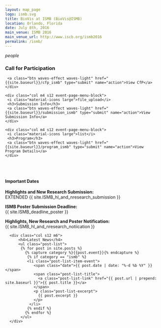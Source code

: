 ```yaml
---
layout: map_page
logo: ismb.svg
title: BioVis at ISMB (BioVis@ISMB)
location: Orlando, Florida
date: July 8th, 2016
main_venue: ISMB 2016
main_venue_url: http://www.iscb.org/ismb2016
permalink: /ismb/
---
```


<div class="row center-align">
    <div class="col m4 s12 event-page-menu-block">
     <i class="material-icons large">people</i>
     <h3>Call for Participation</h3>
     
     <a class="btn waves-effect waves-light" href="{{site.baseurl}}/cfp_ismb" type="submit" name="action">View CfP</a>
    </div>
    
    <div class="col m4 s12 event-page-menu-block">
     <i class="material-icons large">file_upload</i>
     <h3>Submission Info</h3>
     <a class="btn waves-effect waves-light" href="{{site.baseurl}}/submission_ismb" type="submit" name="action">View Submission Info</a>
    </div>
    
    <div class="col m4 s12 event-page-menu-block">
     <i class="material-icons large">list</i>
     <h3>Program</h3>
     <a class="btn waves-effect waves-light" href="{{site.baseurl}}/program_ismb" type="submit" name="action">View Program Details</a>
    </div>
</div>

<br/>

<br/>

<div class="row left-align">    
      <div class="col s12 m6">
            <h4>Important Dates</h4>
            <p><strong>Highlights and New Research Submission:</strong><br>
            <emph>EXTENDED</emph> {{ site.ISMB_hl_and_nresearch_submission }}</p>
            <p><strong>ISMB Poster Submission Deadline:</strong><br>{{ site.ISMB_deadline_poster }} </p>
            <p><strong>Highlights, New Research and Poster Notification:</strong><br>
            {{ site.ISMB_hl_and_nresearch_notiication }} </p>
      </div>
      
      
      <div class="col s12 m6">
          <h4>Latest News</h4>
          <ul class="post-list">
           {% for post in site.posts %}
             {% capture category %}{{post.event}}{% endcapture %}
              {% if category == "ismb" %}
              <li class="post-list-item-event">
                 <span class="date">{{ post.date | date: "%-d %b %Y" }}</span>
                 <span class="post-list-title">
                   <a class="post-list-link" href="{{ post.url | prepend: site.baseurl }}">{{ post.title }}</a>
                 </span>
                 <p class="post-list-excerpt">
                   {{ post.excerpt }}
                 </p>              
               </li>
              {% endif %}
             {% endfor %}
           </ul>
      </div>
</div>

<br/>
<br/>


